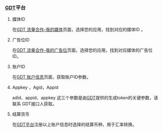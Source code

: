 ###    [GDT](http://e.qq.com/ads/)平台
1. 媒体ID

    在[GDT 流量合作-我的媒体](http://adnet.qq.com/medium/list)页面，选择您的应用，找到对应的媒体ID 。

2. 广告位ID

   在[GDT 流量合作-我的广告位](http://adnet.qq.com/placement/list)页面，选择您的应用，找到对应媒体的广告位ID。
 
3. 账户ID

   在[GDT 账户信息](http://adnet.qq.com/account/info)页面，获取账户ID参数。

4.  Appkey ，Agid，Appid

    adid、appid、appkey 这三个参数是由[GDT](http://e.qq.com/ads/)提供的生成token的关键参数，请联系 GDT接口人获取。

5.  结算货币

    在[GDT平台](http://e.qq.com/ads/)注册以上账户信息时选择的结算币种，用于汇率转换。
